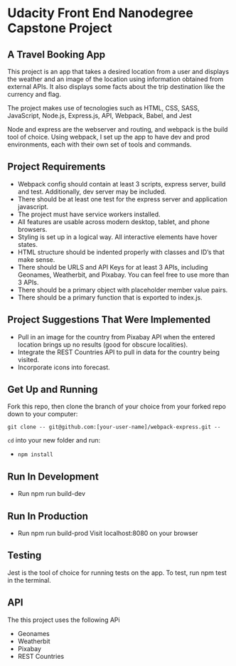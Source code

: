 # Udacity Front End Nanodegree Capstone Project

## A Travel Booking App
This project is an app that takes a desired location from a user and displays the weather and an image of the location using information obtained from external APIs. It also displays some facts about the trip destination like the currency and flag.

The project makes use of tecnologies such as HTML, CSS, SASS, JavaScript, Node.js, Express.js, API, Webpack, Babel, and Jest



Node and express are the webserver and routing, and webpack is the build tool of choice. Using webpack, I set up the app to have dev and prod environments, each with their own set of tools and commands.

## Project Requirements
- Webpack config should contain at least 3 scripts, express server, build and test. Additionally, dev server may be included.
- There should be at least one test for the express server and application javascript.
- The project must have service workers installed.
- All features are usable across modern desktop, tablet, and phone browsers.
- Styling is set up in a logical way. All interactive elements have hover states.
- HTML structure should be indented properly with classes and ID’s that make sense.
- There should be URLS and API Keys for at least 3 APIs, including Geonames, Weatherbit, and Pixabay. You can feel free to use more than 3 APIs.
- There should be a primary object with placeholder member value pairs.
- There should be a primary function that is exported to index.js.

## Project Suggestions That Were Implemented
- Pull in an image for the country from Pixabay API when the entered location brings up no results (good for obscure localities).
- Integrate the REST Countries API to pull in data for the country being visited.
- Incorporate icons into forecast.

## Get Up and Running

Fork this repo, then clone the branch of your choice from your forked repo down to your computer:

```
git clone -- git@github.com:[your-user-name]/webpack-express.git --
```

`cd` into your new folder and run:
- ```npm install```
## Run In Development
- Run npm run build-dev
## Run In Production
- Run npm run build-prod
Visit localhost:8080 on your browser
## Testing
Jest is the tool of choice for running tests on the app. To test, run npm test in the terminal.

## API
The this project uses the following APi
- Geonames
- Weatherbit
- Pixabay
- REST Countries
